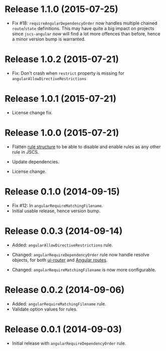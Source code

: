 # Release 1.1.0 (2015-07-25)

- Fix #18: `requireAngularDependencyOrder` now handles multiple chained `route`/`state`
  definitions. This may have quite a big impact on projects since `jscs-angular` now will
  find a lot more offences than before, hence a minor version bump is warranted.

# Release 1.0.2 (2015-07-21)

- Fix: Don't crash when `restrict` property is missing for `angularAllowDirectiveRestrictions`

# Release 1.0.1 (2015-07-21)

- License change fix.

# Release 1.0.0 (2015-07-21)

- Flatten [rule structure](flatten-link) to be able to disable and enable rules as any other rule in JSCS.
- Update dependencies.
- License change.

  [flatten-link]: https://github.com/tregusti/jscs-angular/commit/2e9336586e72ef4448370e245deceb9d90d82a73

# Release 0.1.0 (2014-09-15)

- Fix #12: In `angularRequireMatchingFilename`.
- Initial usable release, hence version bump.

# Release 0.0.3 (2014-09-14)

- Added: `angularAllowDirectiveRestrictions` rule.
- Changed: `angularRequireDependencyOrder` rule now handle resolve objects, for both
  [ui-router][ui-router] and [Angular routes][ng-route].
- Changed: `angularRequireMatchingFilename` is now more configurable.

  [ng-route]: https://docs.angularjs.org/tutorial/step_07
  [ui-router]: http://angular-ui.github.io/ui-router/

# Release 0.0.2 (2014-09-06)

- Added: `angularRequireMatchingFilename` rule.
- Validate option values for rules.

# Release 0.0.1 (2014-09-03)

- Initial release with `angularRequireDependencyOrder` rule.
